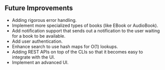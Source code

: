 ## Future Improvements
- Adding rigorous error handling.
- Implement more specialized types of books (like EBook or AudioBook).
- Add notification support that sends out a notification to the user waiting for a book to be available.
- Add user authentication.
- Enhance search to use hash maps for O(1) lookups.
- Adding REST APIs on top of the CLIs so that it becomes easy to integrate with the UI. 
- Implement an advanced UI.